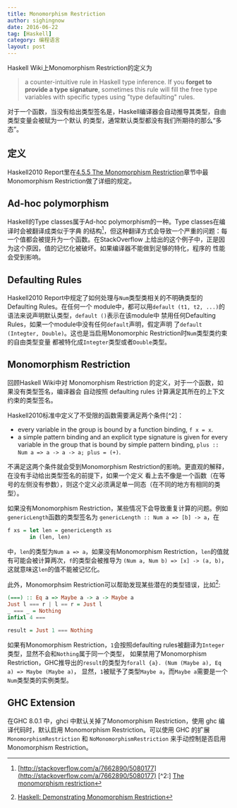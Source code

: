 ```yaml
---
title: Monomorphism Restriction
author: sighingnow
date: 2016-06-22
tag: [Haskell]
category: 编程语言
layout: post
---
```


Haskell Wiki上Monomorphism Restriction的定义为

> a counter-intuitive rule in Haskell type inference. If you **forget to provide a type
> signature**, sometimes this rule will fill the free type variables with specific types using
> "type defaulting" rules.

<!--more-->

对于一个函数，当没有给出类型签名是，Haskell编译器会自动推导其类型，自由类型变量会被赋为一个默认
的类型，通常默认类型都没有我们所期待的那么“多态”。

定义
----

Haskell2010 Report里在[4.5.5 The Monomorphism Restriction](https://www.haskell.org/onlinereport/haskell2010/haskellch4.html#x10-930004.5.5)章节中最Monomorphism Restriction做了详细的规定。

Ad-hoc polymorphism
-------------------

Haskell的Type classes属于Ad-hoc polymorphism的一种。Type classes在编译时会被翻译成类似于字典
的结构[^1]，但这种翻译方式会导致一个严重的问题：每一个值都会被提升为一个函数。在StackOverflow
上给出的这个例子中，正是因为这个原因，值的记忆化被破坏。如果编译器不能做到足够的特化，程序的
性能会受到影响。

Defaulting Rules
----------------

Haskell2010 Report中规定了如何处理与`Num`类型类相关的不明确类型的Defaulting Rules。在任何一个
module中，都可以用`default (t1, t2, ...)`的语法来说声明默认类型，`default ()`表示在该module中
禁用任何Defaulting Rules，如果一个module中没有任何`default`声明，假定声明
了`default (Integter, Double)`。这也是当启用Monomorphic Restriction时`Num`类型类约束的自由类型变量
都被特化成`Integter`类型或者`Double`类型。

Monomorphism Restriction
------------------------

回顾Haskell Wiki中对 Monomorphism Restriction 的定义，对于一个函数，如果没有类型签名，编译器会
自动按照 defaulting rules 计算满足其所在的上下文约束的类型签名。

Haskell2010标准中定义了不受限的函数需要满足两个条件[^2]：

+ every variable in the group is bound by a function binding, `f x = x`.
+ a simple pattern binding and an explicit type signature is given for every variable in the group that is bound by
  simple pattern binding, `plus :: Num a => a -> a -> a; plus = (+)`.

不满足这两个条件就会受到Monomorphism Restriction的影响。更直观的解释，在没有手动给出类型签名的前提下，如果一个定义
看上去不像是一个函数（在等号的左侧没有参数），则这个定义必须满足单一同态（在不同的地方有相同的类型）。

如果没有Monomorphism Restriction，某些情况下会导致重复计算的问题。例如`genericLength`函数的类型签名为
`genericLength :: Num a => [b] -> a`，在

~~~haskell
f xs = let len = genericLength xs
       in (len, len)
~~~

中，`len`的类型为`Num a => a`，如果没有Monomorphism Restriction，`len`的值就有可能会被计算两次，`f`的类型会被推导为
`(Num a, Num b) => [x] -> (a, b)`，这就意味这`len`的值不能被记忆化。



此外，Monomorphsim Restriction可以帮助发现某些潜在的类型错误，比如[^3]:

~~~haskell
(===) :: Eq a => Maybe a -> a -> Maybe a
Just l === r | l == r = Just l
_ === _ = Nothing
infixl 4 ===

result = Just 1 === Nothing
~~~

如果有Monomorphism Restriction，`1`会按照defaulting rules被翻译为`Integer`类型，显然不会和`Nothing`属于同一个类型，
如果禁用了Monomorphism Restriction，GHC推导出的`result`的类型为`forall {a}. (Num (Maybe a), Eq a) => Maybe (Maybe a)`，
显然，`1`被赋予了类型`Maybe a`，而`Maybe a`需要是一个`Num`类型类的实例类型。

GHC Extension
-------------

在GHC 8.0.1 中，ghci 中默认关掉了Monomorphism Restriction，使用 ghc 编译代码时，默认启用
Monomorphism Restriction。可以使用 GHC 的扩展 `MonomorphismRestriction` 和 `NoMonomorphismRestriction`
来手动控制是否启用 Monomorphism Restriction。


[^1]: [http://stackoverflow.com/a/7662890/5080177](http://stackoverflow.com/a/7662890/5080177)
[^2:] [The monomorphism restriction](https://www.haskell.org/onlinereport/haskell2010/haskellch4.html#x10-930004.5.5)
[^3]: [Haskell: Demonstrating Monomorphism Restriction](https://gist.github.com/CMCDragonkai/5cce00f732fcac0ec026)


